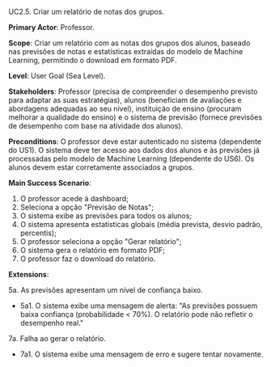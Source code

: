 UC2.5. Criar um relatório de notas dos grupos.

**Primary Actor**: Professor.

**Scope**: Criar um relatório com as notas dos grupos dos alunos, baseado nas previsões de notas e estatísticas extraídas do modelo de Machine Learning, permitindo o download em formato PDF.

**Level**: User Goal (Sea Level).

**Stakeholders**: Professor (precisa de compreender o desempenho previsto para adaptar as suas estratégias), alunos (beneficiam de avaliações e abordagens adequadas ao seu nível), instituição de ensino (procuram melhorar a qualidade do ensino) e o sistema de previsão (fornece previsões de desempenho com base na atividade dos alunos).

**Preconditions**: O professor deve estar autenticado no sistema (dependente do US1). O sistema deve ter acesso aos dados dos alunos e às previsões já processadas pelo modelo de Machine Learning (dependente do US6). Os alunos devem estar corretamente associados a grupos.

**Main Success Scenario**:

1. O professor acede à dashboard;
2. Seleciona a opção "Previsão de Notas";
3. O sistema exibe as previsões para todos os alunos;
4. O sistema apresenta estatísticas globais (média prevista, desvio padrão, percentis);
5. O professor seleciona a opção "Gerar relatório";
6. O sistema gera o relatório em formato PDF;
7. O professor faz o download do relatório.

**Extensions**:

5a. As previsões apresentam um nível de confiança baixo.
- 5a1. O sistema exibe uma mensagem de alerta: "As previsões possuem baixa confiança (probabilidade < 70%). O relatório pode não refletir o desempenho real."

7a. Falha ao gerar o relatório.
- 7a1. O sistema exibe uma mensagem de erro e sugere tentar novamente.